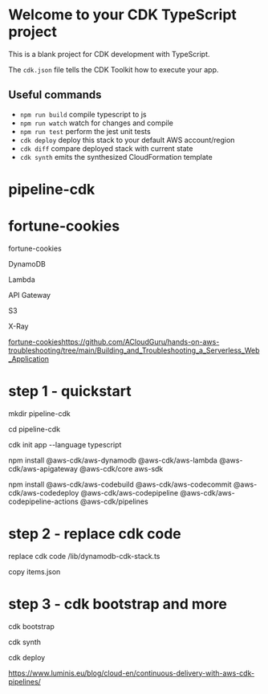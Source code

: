 # Welcome to your CDK TypeScript project

This is a blank project for CDK development with TypeScript.

The `cdk.json` file tells the CDK Toolkit how to execute your app.

## Useful commands

* `npm run build`   compile typescript to js
* `npm run watch`   watch for changes and compile
* `npm run test`    perform the jest unit tests
* `cdk deploy`      deploy this stack to your default AWS account/region
* `cdk diff`        compare deployed stack with current state
* `cdk synth`       emits the synthesized CloudFormation template



# pipeline-cdk

# fortune-cookies
fortune-cookies

DynamoDB

Lambda

API Gateway

S3

X-Ray


[fortune-cookies](https://github.com/ACloudGuru/hands-on-aws-troubleshooting/tree/main/Building_and_Troubleshooting_a_Serverless_Web_Application)https://github.com/ACloudGuru/hands-on-aws-troubleshooting/tree/main/Building_and_Troubleshooting_a_Serverless_Web_Application

# step 1 - quickstart

mkdir pipeline-cdk

cd pipeline-cdk

cdk init app --language typescript

npm install @aws-cdk/aws-dynamodb @aws-cdk/aws-lambda @aws-cdk/aws-apigateway @aws-cdk/core aws-sdk

npm install @aws-cdk/aws-codebuild @aws-cdk/aws-codecommit @aws-cdk/aws-codedeploy @aws-cdk/aws-codepipeline @aws-cdk/aws-codepipeline-actions @aws-cdk/pipelines


# step 2 - replace cdk code

replace cdk  code /lib/dynamodb-cdk-stack.ts

copy items.json

# step 3 - cdk bootstrap and more

cdk bootstrap

cdk synth

cdk deploy


https://www.luminis.eu/blog/cloud-en/continuous-delivery-with-aws-cdk-pipelines/

